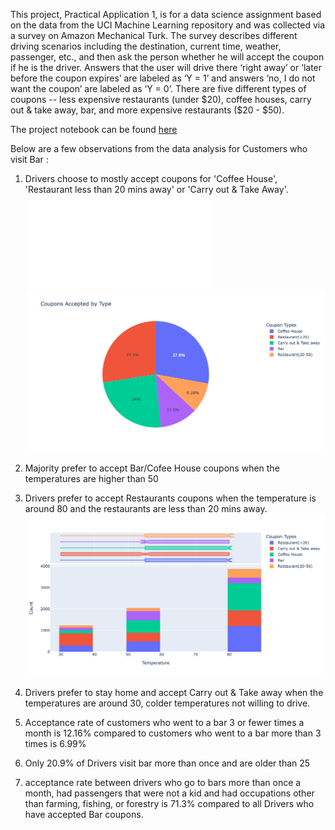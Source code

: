 This project, Practical Application 1, is for a data science assignment based on the data from the UCI Machine Learning repository and was collected via a survey on Amazon Mechanical Turk. The survey describes different driving scenarios including the destination, current time, weather, passenger, etc., and then ask the person whether he will accept the coupon if he is the driver. Answers that the user will drive there ‘right away’ or ‘later before the coupon expires’ are labeled as ‘Y = 1’ and answers ‘no, I do not want the coupon’ are labeled as ‘Y = 0’. There are five different types of coupons -- less expensive restaurants (under $20), coffee houses, carry out & take away, bar, and more expensive restaurants ($20 - $50). 

The project notebook can be found [here](./prompt.ipynb)

Below are a few observations from the data analysis for Customers who visit Bar : 

1. Drivers choose to mostly accept coupons for 'Coffee House', 'Restaurant less than 20 mins away' or 'Carry out & Take Away'.
![Coupons Accepted vs Not Accepted](./images/pie-q4.img) ![Coupons Accepted by Type](./images/pie-q4-type.png)

2. Majority prefer to accept Bar/Cofee House coupons when the temperatures are higher than 50
3. Drivers prefer to accept Restaurants coupons when the temperature is around 80 and the restaurants are less than 20 mins away.
![Histogram of Temp by Marital Status](./images/q6-hist-temp.png)
4. Drivers prefer to stay home and accept Carry out & Take away when the temperatures are around 30, colder temperatures not willing to drive.
5. Acceptance rate of customers who went to a bar 3 or fewer times a month is 12.16% compared to customers who went to a bar more than 3 times is 6.99%
6. Only 20.9% of Drivers visit bar more than once and are older than 25
7. acceptance rate between drivers who go to bars more than once a month, had passengers that were not a kid and had occupations other than farming, fishing, or forestry is 71.3% compared to all Drivers who have accepted Bar coupons.

